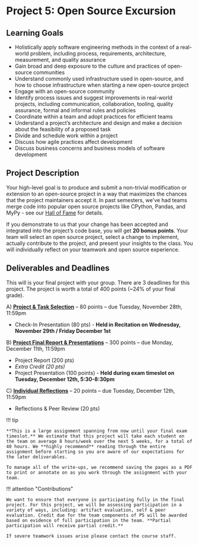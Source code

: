 # Project 5: Open Source Excursion

## Learning Goals
- Holistically apply software engineering methods in the context of a real-world problem, including process, requirements, architecture, measurement, and quality assurance
- Gain broad and deep exposure to the culture and practices of open-source communities
- Understand commonly used infrastructure used in open-source, and how to choose infrastructure when starting a new open-source project
- Engage with an open-source community
- Identify process issues and suggest improvements in real-world projects, including communication, collaboration, tooling, quality assurance, formal and informal rules and policies
- Coordinate within a team and adopt practices for efficient teams
- Understand a project’s architecture and design and make a decision about the feasibility of a proposed task
- Divide and schedule work within a project
- Discuss how agile practices affect development
- Discuss business concerns and business models of software development

## Project Description

Your high-level goal is to produce and submit a non-trivial modification or extension to an open-source project in a way that maximizes the chances that the project maintainers accept it. In past semesters, we've had teams merge code into popular open source projects like CPython, Pandas, and MyPy - see our [Hall of Fame](/hall-of-fame) for details.

If you demonstrate to us that your change has been accepted and integrated into the project’s code base, you will get **20 bonus points**. Your team will select an open source project, select a change to implement, actually contribute to the project, and present your insights to the class. You will individually reflect on your teamwork and open source experience.

## Deliverables and Deadlines
This will is your final project with your group. There are 3 deadlines for this project. The project is worth a total of 400 points (~24% of your final grade). 

A) [**Project & Task Selection**](/projects/P5/1_projectcheck) – 80 points – due Tuesday, November 28th, 11:59pm

- Check-In Presentation (80 pts) - **Held in Recitation on Wednesday, November 29th / Friday December 1st**

B) [**Project Final Report & Presentations**](/projects/P5/2_projectfinal) – 300 points – due Monday, December 11th, 11:59pm

- Project Report (200 pts) 
- *Extra Credit (20 pts)*
- Project Presentation (100 points) - **Held during exam timeslot on Tuesday, December 12th, 5:30-8:30pm**

C) [**Individual Reflections**](/projects/P5/2_projectfinal) – 20 points – due Tuesday, December 12th, 11:59pm

- Reflections & Peer Review (20 pts)

!!! tip

    **This is a large assignment spanning from now until your final exam timeslot.** We estimate that this project will take each student on the team on average 8 hours/week over the next 5 weeks, for a total of 40 hours. We **highly recommend** reading through the entire assignment before starting so you are aware of our expectations for the later deliverables.
    
    To manage all of the write-ups, we recommend saving the pages as a PDF to print or annotate on as you work through the assignment with your team.

!!! attention "Contributions"

    We want to ensure that everyone is participating fully in the final project. For this project, we will be assessing participation in a variety of ways, including: artifact evaluation, self & peer evaluation. Credit due for the team components of P5 will be awarded based on evidence of full participation in the team. **Partial participation will receive partial credit.**

    If severe teamwork issues arise please contact the course staff.